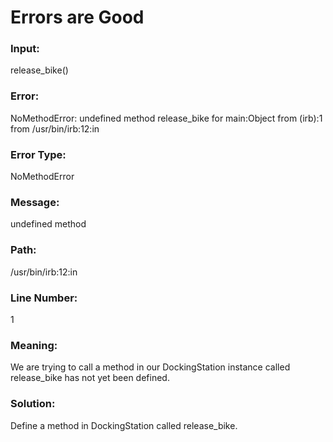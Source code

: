 # Errors are Good

### Input:

release_bike()

### Error:
NoMethodError: undefined method release_bike for main:Object
	from (irb):1
	from /usr/bin/irb:12:in


### Error Type:
NoMethodError

### Message:
undefined method

### Path:
/usr/bin/irb:12:in

### Line Number:
1

### Meaning:

We are trying to call a method in our DockingStation instance called release_bike has not yet been defined.


### Solution:

Define a method in DockingStation called release_bike.

